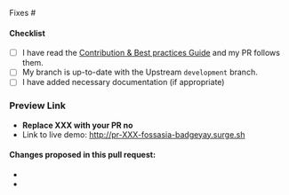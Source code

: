 <!-- Add the issue number that is fixed by this PR (In the form Fixes #123) -->
Fixes #

#### Checklist

- [ ] I have read the [Contribution & Best practices Guide](https://blog.fossasia.org/open-source-developer-guide-and-best-practices-at-fossasia) and my PR follows them.
- [ ] My branch is up-to-date with the Upstream `development` branch.
- [ ] I have added necessary documentation (if appropriate)

### Preview Link 

- **Replace XXX with your PR no**
- Link to live demo: http://pr-XXX-fossasia-badgeyay.surge.sh  

#### Changes proposed in this pull request:

-
-
